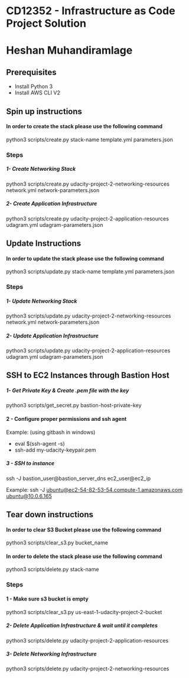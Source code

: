 # CD12352 - Infrastructure as Code Project Solution

# Heshan Muhandiramlage

## Prerequisites

- Install Python 3
- Install AWS CLI V2

## Spin up instructions

#### In order to create the stack please use the following command

python3 scripts/create.py stack-name template.yml parameters.json

### Steps

##### 1- Create Networking Stack

python3 scripts/create.py udacity-project-2-networking-resources network.yml network-parameters.json

##### 2- Create Application Infrastructure

python3 scripts/create.py udacity-project-2-application-resources udagram.yml udagram-parameters.json

## Update Instructions

#### In order to update the stack please use the following command

python3 scripts/update.py stack-name template.yml parameters.json

### Steps

##### 1- Update Networking Stack

python3 scripts/update.py udacity-project-2-networking-resources network.yml network-parameters.json

##### 2- Update Application Infrastructure

python3 scripts/update.py udacity-project-2-application-resources udagram.yml udagram-parameters.json

## SSH to EC2 Instances through Bastion Host

##### 1- Get Private Key & Create .pem file with the key

python3 scripts/get_secret.py bastion-host-private-key

#### 2 - Configure proper permissions and ssh agent

Example: (using gitbash in windows)

- eval $(ssh-agent -s)
- ssh-add my-udacity-keypair.pem

##### 3 - SSH to instance

ssh -J bastion_user@bastion_server_dns ec2_user@ec2_ip

Example:
ssh -J ubuntu@ec2-54-82-53-54.compute-1.amazonaws.com ubuntu@10.0.6.165

## Tear down instructions

#### In order to clear S3 Bucket please use the following command

python3 scripts/clear_s3.py bucket_name

#### In order to delete the stack please use the following command

python3 scripts/delete.py stack-name

### Steps

#### 1 - Make sure s3 bucket is empty

python3 scripts/clear_s3.py us-east-1-udacity-project-2-bucket

##### 2- Delete Application Infrastructure & wait until it completes

python3 scripts/delete.py udacity-project-2-application-resources

##### 3- Delete Networking Infrastructure

python3 scripts/delete.py udacity-project-2-networking-resources
